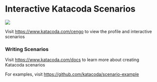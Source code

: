# Interactive Katacoda Scenarios

[![](http://shields.katacoda.com/katacoda/cengo/count.svg)](https://www.katacoda.com/cengo "Get your profile on Katacoda.com")

Visit https://www.katacoda.com/cengo to view the profile and interactive scenarios

### Writing Scenarios
Visit https://www.katacoda.com/docs to learn more about creating Katacoda scenarios

For examples, visit https://github.com/katacoda/scenario-example
